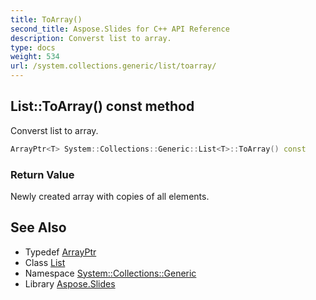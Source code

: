 ```yaml
---
title: ToArray()
second_title: Aspose.Slides for C++ API Reference
description: Converst list to array.
type: docs
weight: 534
url: /system.collections.generic/list/toarray/
---
```

## List::ToArray() const method


Converst list to array.

```cpp
ArrayPtr<T> System::Collections::Generic::List<T>::ToArray() const
```


### Return Value

Newly created array with copies of all elements.

## See Also

* Typedef [ArrayPtr](../../../system/arrayptr/)
* Class [List](../)
* Namespace [System::Collections::Generic](../../)
* Library [Aspose.Slides](../../../)